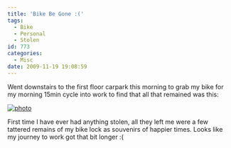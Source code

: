 ```yaml
---
title: 'Bike Be Gone :('
tags:
  - Bike
  - Personal
  - Stolen
id: 773
categories:
  - Misc
date: 2009-11-19 19:08:59
---
```


Went downstairs to the first floor carpark this morning to grab my bike for my morning 15min cycle into work to find that all that remained was this:

[![photo](../wp-content/uploads/2009/11/photo.jpg "photo")](../wp-content/uploads/2009/11/photo.jpg)

First time I have ever had anything stolen, all they left me were a few tattered remains of my bike lock as souvenirs of happier times. Looks like my journey to work got that bit longer :(